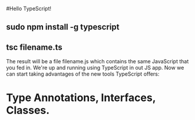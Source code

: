 #Hello TypeScript!

## sudo npm install -g typescript
## tsc filename.ts
   The result will be a file filename.js which contains the same JavaScript that you fed in.  We're up and running using TypeScript in out JS app. Now we can start taking advantages of  the new tools TypeScript offers: 
# Type Annotations, Interfaces, Classes.
